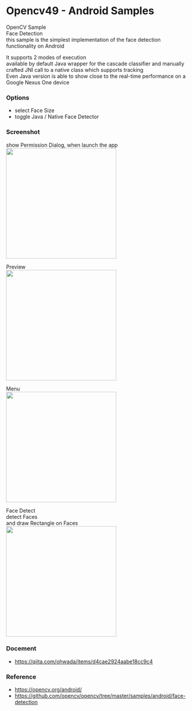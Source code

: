 Opencv49 - Android Samples
===============

OpenCV Sample <br/>
Face Detection <br/>
this sample  is the simplest implementation of the face detection functionality on Android <br/>

It supports 2 modes of execution  <br/>
available by default Java wrapper for the cascade classifier
and manually crafted JNI call to a native class which supports tracking   <br/>
Even Java version is able to show close to the real-time performance on a Google Nexus One device  <br/>


### Options <br/>
- select Face Size <br/>
- toggle Java / Native Face Detector <br/>


### Screenshot <br/>
show Permission Dialog, when launch the app <br/>
<image src="https://raw.githubusercontent.com/ohwada/Android_Samples/master/Opencv49/screenshot/opencv49_camera_permission.png" width="300" /><br/>

Preview <br/>
<image src="https://raw.githubusercontent.com/ohwada/Android_Samples/master/Opencv49/screenshot/opencv49_preview.png" width="300" /><br/>

Menu <br/>
<image src="https://raw.githubusercontent.com/ohwada/Android_Samples/master/Opencv49/screenshot/opencv49_menu.png" width="300" /><br/>

Face Detect <br/>
detect Faces <br/>
and draw Rectangle on Faces <br/>
<image src="https://raw.githubusercontent.com/ohwada/Android_Samples/master/Opencv49/screenshot/opencv49_face_detect.png" width="300" /><br/>

### Docement <br/>
- https://qiita.com/ohwada/items/d4cae2924aabe18cc9c4

### Reference <br/>
- https://opencv.org/android/
- https://github.com/opencv/opencv/tree/master/samples/android/face-detection
